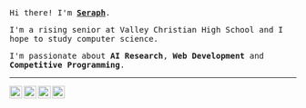 <p><samp>Hi there! I'm <a href="https://seraphyang.com"><b>Seraph</b></a>.</samp></p>
<p><samp>I'm a <b></b>rising senior at Valley Christian High School and I hope to study computer science.</samp></p>
<p><samp>I'm passionate about <b>AI Research</b>, <b>Web Development</b> and <b>Competitive Programming</b>.</samp></p>
<hr>
<p>
  <a href="https://br.linkedin.com/in/seraph-yang">
    <img align="left" alt="" width="22px" src="https://cdn.jsdelivr.net/npm/simple-icons@3.5.0/icons/linkedin.svg" />
  </a>
  <a href="mailto:seraph.k.yang@gmail.com">
    <img align="left" alt="" width="22px" src="https://cdn.jsdelivr.net/npm/simple-icons@3.5.0/icons/gmail.svg" />
  </a>
  <a href="https://instagram.com/seraphyangg">
    <img align="left" alt="" width="22px" src="https://cdn.jsdelivr.net/npm/simple-icons@3.5.0/icons/instagram.svg" />
  </a>
  <a href="https://codeforces.com/profile/seraphyang">
    <img align="left" alt="" width="22px" src="https://cdn.jsdelivr.net/npm/simple-icons@3.5.0/icons/codeforces.svg" />
  </a>
</p>
